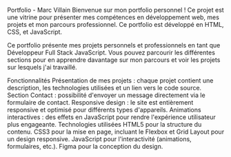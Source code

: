 Portfolio - Marc Villain
Bienvenue sur mon portfolio personnel ! Ce projet est une vitrine pour présenter mes compétences en développement web, mes projets et mon parcours professionnel. Ce portfolio est développé en HTML, CSS, et JavaScript.


Ce portfolio présente mes projets personnels et professionnels en tant que Développeur Full Stack JavaScript. Vous pouvez parcourir les différentes sections pour en apprendre davantage sur mon parcours et voir les projets sur lesquels j'ai travaillé.


Fonctionnalités
Présentation de mes projets : chaque projet contient une description, les technologies utilisées et un lien vers le code source.
Section Contact : possibilité d'envoyer un message directement via le formulaire de contact.
Responsive design : le site est entièrement responsive et optimisé pour différents types d'appareils.
Animations interactives : des effets en JavaScript pour rendre l'expérience utilisateur plus engageante.
Technologies utilisées
HTML5 pour la structure du contenu.
CSS3 pour la mise en page, incluant le Flexbox et Grid Layout pour un design responsive.
JavaScript pour l'interactivité (animations, formulaires, etc.).
Figma pour la conception du design.
